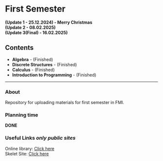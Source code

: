 # First Semester
**(Update 1 - 25.12.2024) - Merry Christmas** \
**(Update 2 - 08.02.2025)** \
**(Update 3(Final) - 16.02.2025)**

## Contents

- **Algebra** - (Finished)
- **Discrete Structures** - (Finished) 
- **Calculus** - (Finished)
- **Introduction to Programming** - (Finished)
  
---

### About

Repository for uploading materials for first semester in FMI.

### Planning time

**DONE**

### Useful Links *only public sites*

Online library: [Click here](https://debian.fmi.uni-sofia.bg/study/index.html) \
Skelet Site: [Click here](https://skelet.ludost.net/)
